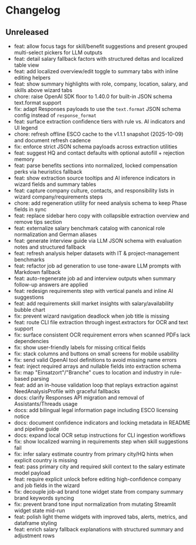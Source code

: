 # Changelog

## Unreleased
- feat: allow focus tags for skill/benefit suggestions and present grouped multi-select pickers for LLM outputs
- feat: detail salary fallback factors with structured deltas and localized table view
- feat: add localized overview/edit toggle to summary tabs with inline editing helpers
- feat: show summary highlights with role, company, location, salary, and skills above wizard tabs
- chore: raise OpenAI SDK floor to 1.40.0 for built-in JSON schema text.format support
- fix: adapt Responses payloads to use the ``text.format`` JSON schema config instead of ``response_format``
- feat: surface extraction confidence tiers with rule vs. AI indicators and UI legend
- chore: refresh offline ESCO cache to the v1.1.1 snapshot (2025-10-09) and document refresh cadence
- fix: enforce strict JSON schema payloads across extraction utilities
- feat: suggest HQ and contact defaults with optional autofill + rejection memory
- feat: parse benefits sections into normalized, locked compensation perks via heuristics fallback
- feat: show extraction source tooltips and AI inference indicators in wizard fields and summary tables
- feat: capture company culture, contacts, and responsibility lists in wizard company/requirements steps
- chore: add regeneration utility for need analysis schema to keep Phase fields in sync
- feat: replace sidebar hero copy with collapsible extraction overview and remove tips section
- feat: externalize salary benchmark catalog with canonical role normalization and German aliases
- feat: generate interview guide via LLM JSON schema with evaluation notes and structured fallback
- feat: refresh analysis helper datasets with IT & project-management benchmarks
- feat: refactor job ad generation to use tone-aware LLM prompts with Markdown fallback
- feat: auto-regenerate job ad and interview outputs when summary follow-up answers are applied
- feat: redesign requirements step with vertical panels and inline AI suggestions
- feat: add requirements skill market insights with salary/availability bubble chart
- fix: prevent wizard navigation deadlock when job title is missing
- feat: route CLI file extraction through ingest.extractors for OCR and text support
- fix: surface consistent OCR requirement errors when scanned PDFs lack dependencies
- fix: show user-friendly labels for missing critical fields
- fix: stack columns and buttons on small screens for mobile usability
- fix: send valid OpenAI tool definitions to avoid missing name errors
- feat: inject required arrays and nullable fields into extraction schema
- fix: map "Einsatzort"/"Branche" cues to location and industry in rule-based parsing
- feat: add an in-house validation loop that replays extraction against NeedAnalysisProfile with graceful fallbacks
- docs: clarify Responses API migration and removal of Assistants/Threads usage
- docs: add bilingual legal information page including ESCO licensing notice
- docs: document confidence indicators and locking metadata in README and pipeline guide
- docs: expand local OCR setup instructions for CLI ingestion workflows
- fix: show localized warning in requirements step when skill suggestions fail
- fix: infer salary estimate country from primary city/HQ hints when explicit country is missing
- feat: pass primary city and required skill context to the salary estimate model payload
- feat: require explicit unlock before editing high-confidence company and job fields in the wizard
- fix: decouple job-ad brand tone widget state from company summary brand keywords syncing
- fix: prevent brand tone input normalization from mutating Streamlit widget state mid-run
- feat: polish light theme widgets with improved tabs, alerts, metrics, and dataframe styling
- feat: enrich salary fallback explanations with structured summary and adjustment rows
